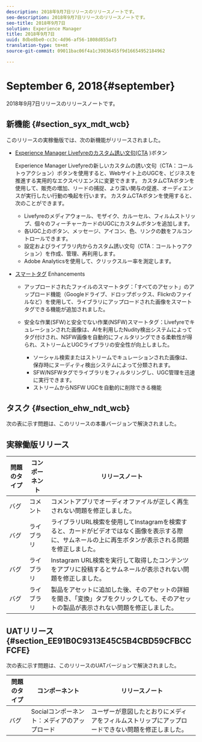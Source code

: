 ```yaml
---
description: 2018年9月7日リリースのリリースノートです。
seo-description: 2018年9月7日リリースのリリースノートです。
seo-title: 2018年9月7日
solution: Experience Manager
title: 2018年9月7日
uuid: 8dbe8be0-cc3c-4d96-af56-1808d855af3
translation-type: tm+mt
source-git-commit: 09011bac06f4a1c39836455f9d16654952184962

---
```



# September 6, 2018{#september}

2018年9月7日リリースのリリースノートです。

## 新機能 {#section_syx_mdt_wcb}

このリリースの実稼働版では、次の新機能がリリースされました。

* [Experience Manager Livefyreのカスタム誘い文句(CTA](/help/using/c-features-livefyre/c-call-to-action-button.md#topic_EBE23A0F827645E0A0C619DCF3872EE5) )ボタン

   Experience Manager Livefyreの新しいカスタムの誘い文句（CTA：コールトゥアクション）ボタンを使用すると、Webサイト上のUGCを、ビジネスを推進する実用的なエクスペリエンスに変更できます。 カスタムCTAボタンを使用して、販売の増加、リードの捕捉、より深い関与の促進、オーディエンスが実行したい行動の喚起を行います。 カスタムCTAボタンを使用すると、次のことができます。

   * Livefyreのメディアウォール、モザイク、カルーセル、フィルムストリップ、個々のフィーチャーカードのUGCにカスタムボタンを追加します。
   * 各UGC上のボタン、メッセージ、アイコン、色、リンクの数をフルコントロールできます。
   * 設定およびライブラリ内からカスタム誘い文句（CTA：コールトゥアクション）を作成、管理、再利用します。
   * Adobe Analyticsを使用して、クリックスルー率を測定します。

* [スマートタグ](/help/using/c-features-livefyre/c-smart-tags/c-smart-tags.md#c_smart_tags) Enhancements

   * アップロードされたファイルのスマートタグ：「すべてのアセット」のアップロード機能（Googleドライブ、ドロップボックス、Flickrのファイルなど）を使用して、ライブラリにアップロードされた画像をスマートタグできる機能が追加されました。
   * 安全な作業(SFW)と安全でない作業(NSFW)スマートタグ：Livefyreでキュレーションされた画像は、AIを利用したNudity検出システムによってタグ付けされ、NSFW画像を自動的にフィルタリングできる柔軟性が得られ、ストリームとUGCライブラリの安全性が向上しました。

      * ソーシャル検索またはストリームでキュレーションされた画像は、保存時にヌーディティ検出システムによって分類されます。
      * SFW/NSFWタグでライブラリをフィルタリングし、UGC管理を迅速に実行できます。
      * ストリームからNSFW UGCを自動的に削除できる機能

## タスク {#section_ehw_ndt_wcb}

次の表に示す問題は、このリリースの本番バージョンで解決されました。

## 実稼働版リリース

| **問題のタイプ** | **コンポーネント** | **リリースノート** |
|---|---|---|
| バグ | コメント | コメントアプリでオーディオファイルが正しく再生されない問題を修正しました。 |
| バグ | ライブラリ | ライブラリURL検索を使用してInstagramを検索すると、カードがビデオではなく画像を表示する際に、サムネールの上に再生ボタンが表示される問題を修正しました。 |
| バグ | ライブラリ | Instagram URL検索を実行して取得したコンテンツをアプリに投稿するとサムネールが表示されない問題を修正しました。 |
| バグ | ライブラリ | 製品をアセットに追加した後、そのアセットの詳細を開き、「変換」タブをクリックしても、そのアセットの製品が表示されない問題を修正しました。 |

## UATリリース {#section_EE91B0C9313E45C5B4CBD59CFBCCFCFE}

次の表に示す問題は、このリリースのUATバージョンで解決されました。

| **問題のタイプ** | **コンポーネント** | **リリースノート** |
|---|---|---|
| バグ | Socialコンポーネント：メディアのアップロード | ユーザーが意図したとおりにメディアをフィルムストリップにアップロードできない問題を修正しました。 |

